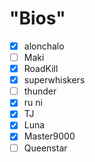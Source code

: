 # "Bios"
- [x] alonchalo
- [ ] Maki
- [x] RoadKill
- [x] superwhiskers
- [ ] thunder
- [x] ru ni
- [x] TJ
- [x] Luna
- [x] Master9000
- [ ] Queenstar
